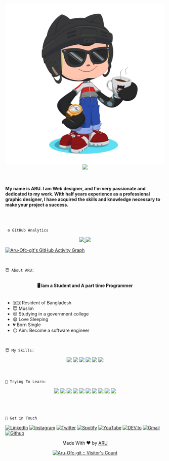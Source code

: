 <!---GitHub README --->
<!--MetaTag-->
<meta name="description" content="Iam a small programmer">
<div align="center">
<meta name="keywords" content="ARU,Aru Bomber,Mr.Aru, Itz Aru, Ariful Islam">
    <img align="center" alt="" src="images/aru_github_picture.png">
</div>


<div align="center">
    <img src="https://readme-typing-svg.herokuapp.com?color=tomato&size=50&center=true&vCenter=true&width=600&height=50&lines=Hi+👋,+I'm+ARU;Student+at+XII+class;Freelancer;Web-Developer" />
</div>
<br>
<br>
<p><b>My name is ARU. I am Web designer, and I'm very passionate and dedicated to my work. With half years experience as a professional graphic designer, I have acquired the skills and knowledge necessary to make your project a success.</b></p>
<br>
<br>


`` ⚙️ GitHub Analytics``
<p align="center">
<a href="https://github.com/Aru-Ofc-git">
  <img height="180em" src="https://github-readme-stats-eight-theta.vercel.app/api?username=Aru-Ofc-git&show_icons=true&theme=algolia&include_all_commits=true&count_private=true"/>
  <img height="180em" src="https://github-readme-stats-eight-theta.vercel.app/api/top-langs/?username=Aru-Ofc-git&layout=compact&langs_count=10&theme=algolia"/>

[![Aru-Ofc-git's GitHub Activity Graph](https://activity-graph.herokuapp.com/graph?username=Aru-Ofc-git&theme=react-dark)](Aru-Ofc-git)



</a>
</p>
<br>


`` 😇 About ARU:  ``

<div align="left">
<br>
<div align="center">
<b> 🖥️ Iam a Student and A part time Programmer</b>
<br>
<br>
</div>
<ul>
<li>🇧🇩 Resident of Bangladesh</li>
<li>😇 Muslim </li>
<li>😒 Studying in a government college </li>
<li>😪 Love Sleeping </li>
<li>💔 Born Single </li>
<li>☹️ Aim: Become a software engineer</li>
</ul>
<br>
</div>



``😇 My Skills: ``
<div align="center">
  <img src="https://img.shields.io/badge/-HTML-f06529?style=for-the-badge&logo=html5&logoColor=e34c26&labelColor=282828">
  <img src="https://img.shields.io/badge/-CSS-264de4?style=for-the-badge&logo=css3&logoColor=2965f1&labelColor=282828">
<img src="https://img.shields.io/badge/-JAVASCRIPT-F0DB4F?style=for-the-badge&logo=javascript&logoColor=F0DB4F&labelColor=282828">
<img src="https://img.shields.io/badge/-JQUERY-78cff5?style=for-the-badge&logo=jquery&logoColor=0769ad&labelColor=282828">
  <img src="https://img.shields.io/badge/-BOOTSTRAP-563d7c?style=for-the-badge&logo=bootstrap&logoColor=563d7c&labelColor=282828">
<img src="https://img.shields.io/badge/-JSON-f85a40?style=for-the-badge&logo=json&logoColor=f85a40&labelColor=282828">
<br>
<br>
<br>
</div>



`` 📖 Trying To Learn: ``
<div align="center">
<img src="https://img.shields.io/badge/-PHP-787CB5?style=for-the-badge&logo=php&logoColor=787CB5&labelColor=282828">
<img src="https://img.shields.io/badge/-Python-4B8BBE?style=for-the-badge&logo=python&logoColor=306998&labelColor=282828">
<img src="https://img.shields.io/badge/-Android Development-3DDC84?style=for-the-badge&logo=android&logoColor=3DDC84&labelColor=282828">
  <img src="https://img.shields.io/badge/-NODE JS-3C873A?style=for-the-badge&logo=node.js&logoColor=68A063&labelColor=282828">
<img src="https://img.shields.io/badge/-REACT-61DBFB?style=for-the-badge&logo=react&logoColor=61DBFB&labelColor=282828">
  <img src="https://img.shields.io/badge/-SASS-cc6699?style=for-the-badge&logo=sass&logoColor=cc6699&labelColor=282828">
<img src="https://img.shields.io/badge/-MongoDB-3FA037?style=for-the-badge&logo=mongodb&logoColor=4DB33D&labelColor=282828">
  <img src="https://img.shields.io/badge/-MySQL-00758f?style=for-the-badge&logo=mysql&logoColor=f29111&labelColor=282828">
<img src="https://img.shields.io/badge/-SHELL-ED1C24?style=for-the-badge&logo=shell&logoColor=ED1C24&labelColor=FFD500">
  <img src="https://img.shields.io/badge/-GO-29BEB0?style=for-the-badge&logo=go&logoColor=29BEB0&labelColor=282828">
<br>
<br>
<br>
<br>
</div>






`` 📡 Get in Touch `` 
<br>

<a href="https://www.facebook.com/Aru.Ofc" target="_blank"><img src="https://img.shields.io/badge/FACEBOOK-4267B2.svg?&style=flat-square&logo=facebook&logoColor=white" alt="LinkedIn"></a>
<a href="https://www.instagram.com/Aru.Ofc.Ins" target="_blank"><img src="https://img.shields.io/badge/Instagram-%23E4405F.svg?&style=flat-square&logo=instagram&logoColor=white" alt="Instagram"></a>
<a href="https://twitter.com/aru_ofc_twiter" target="_blank"><img src="https://img.shields.io/badge/Twitter-%231DA1F2.svg?&style=flat-square&logo=twitter&logoColor=white" alt="Twitter"></a>
<a href="https://open.spotify.com/user/rwvotqr02yuzpyfmkkri3b5k1?si=X4sohjMTTCmIMuniDJ5ECA&utm_source=copy-link" target="_blank"><img src="https://img.shields.io/badge/Spotify-%231ED760.svg?&style=flat-square&logo=spotify&logoColor=white" alt="Spotify"></a>
<a href="https://www.youtube.com/c/ARULyrics1" target="_blank"><img src="https://img.shields.io/badge/YouTube-FF0000.svg?&style=flat-square&logo=youtube&logoColor=white" alt="YouTube"></a>
<a href="https://dev.to/aruofc" target="_blank"><img src="https://img.shields.io/badge/DEV-%230A0A0A.svg?&style=flat-square&logo=DEV.to&logoColor=white" alt="DEV.to"></a>
<a href="mailto: arifulislam275m.com" target="_blank"><img src="https://img.shields.io/badge/Email-BB001B.svg?&style=flat-square&logo=gmail&logoColor=white" alt="Gmail"></a>
<a href="https://github.com/Aru-Ofc-git" target="_blank"><img src="https://img.shields.io/badge/GitHub-171515.svg?&style=flat-square&logo=github&logoColor=white" alt="Github"></a>



<p align="center">Made With ❤️ by <a href="https://www.facebook.com/Siillent.Killer.Arman">ARU</a> </p>


<div align="center">
<a href="https://gist.github.com/Aru-Ofc-git"><img src="https://profile-counter.glitch.me/{Aru-Ofc-git}/count.svg" alt="Aru-Ofc-git :: Visitor's Count" /></a>
</div>
